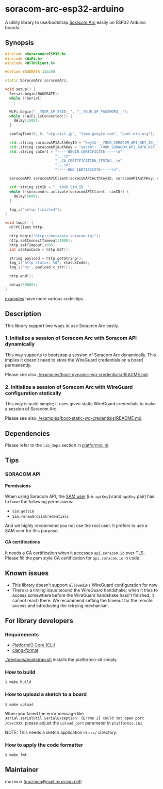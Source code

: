 # soracom-arc-esp32-arduino

A utility library to use/bootstrap [Soracom Arc](https://www.soracom.io/products/arc/) easily on ESP32 Arduino boards.

## Synopsis

```ino
#include <SoracomArcESP32.h>
#include <WiFi.h>
#include <HTTPClient.h>

#define BAUDRATE 115200

static SoracomArc soracomArc;

void setup() {
  Serial.begin(BAUDRATE);
  while (!Serial)
    ;

  WiFi.begin("__YOUR_AP_SSID__", "__YOUR_AP_PASSWORD__");
  while (!WiFi.isConnected()) {
    delay(1000);
  }

  configTime(0, 0, "ntp.nict.jp", "time.google.com", "pool.ntp.org");

  std::string soracomAPIAuthKeyID = "keyId-__YOUR_SORACOM_API_KEY_ID__";
  std::string soracomAPIAuthKey = "secret-__YOUR_SORACOM_API_AUTH_KEY__";
  std::string caCert = "-----BEGIN CERTIFICATE-----\n"
                       "...\n"
                       "__CA_CERTIFICATION_STRING__\n"
                       "...\n"
                       "-----END CERTIFICATE-----\n";

  SoracomAPI soracomAPIClient(soracomAPIAuthKeyID, soracomAPIAuthKey, caCert);

  std::string simID = "__YOUR_SIM_ID__";
  while (!soracomArc.activate(soracomAPIClient, simID)) {
    delay(5000);
  }

  log_i("setup finished");
}

void loop() {
  HTTPClient http;

  http.begin("http://metadata.soracom.io/");
  http.setConnectTimeout(1000);
  http.setTimeout(1000);
  int statusCode = http.GET();

  String payload = http.getString();
  log_i("http status: %d", statusCode);
  log_i("%s", payload.c_str());

  http.end();

  delay(30000);
}
```

[examples](./examples/) have more various code-tips.

## Description

This library support two ways to use Soracom Arc easily.

### 1. Initialize a session of Soracom Arc with Soracom API dynamically

This way supports to bootstrap a session of Soracom Arc dynamically. This implies it doesn't need to store the WireGuard credentials on a board permanently.

Please see also [./examples/boot-dynamic-wg-credentials/README.md](./examples/boot-dynamic-wg-credentials/README.md).

### 2. Initialize a session of Soracom Arc with WireGuard configuration statically

This way is quite simple; it uses given static WireGuard credentials to make a session of Soracom Arc.

Please see also [./examples/boot-static-wg-credentials/README.md](./examples/boot-static-wg-credentials/README.md).

## Dependencies

Please refer to the `lib_deps` section in [platformio.ini](./platformio.ini).

## Tips

### SORACOM API

#### Permissions

When using Soracom API, the [SAM user](https://developers.soracom.io/en/docs/security/users-and-roles/) (i.e. `apiKeyId` and `apiKey` pair) has to have the following permissions:

- `Sim:getSim`
- `Sim:renewArcSimCredentials`

And we highly recommend you not use the root user. It prefers to use a SAM user for this purpose.

#### CA certifications

It needs a CA certification when it accesses `api.soracom.io` over TLS. Please fill the pem style CA certification for `api.soracom.io` in code.

## Known issues

- This library doesn't support `allowedIPs` WireGuard configuration for now
- There is a timing issue around the WireGuard handshake; when it tries to access somewhere before the WireGuard handshake hasn't finished, it cannot reach there. We recommend setting the timeout for the remote access and introducing the retrying mechanism.

## For library developers

### Requirements

- [PlatformIO Core (CLI)](https://platformio.org/install/cli)
- [clang-format](https://clang.llvm.org/docs/ClangFormat.html)

[./devtools/bootstrap.sh](./devtools/bootstrap.sh) installs the platformio-cli simply.

### How to build

```shell
$ make build
```

### How to upload a sketch to a board

```shell
$ make upload
```

When you faced the error message like `serial.serialutil.SerialException: [Errno 2] could not open port /dev/XXX`, please adjust the `upload_port` parameter in `platformio.ini`.

NOTE: This needs a sketch application in `src/` directory.

### How to apply the code formatter

```shell
$ make fmt
```

## Maintainer

moznion (<moznion@mail.moznion.net>)

